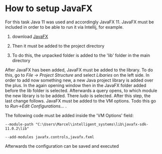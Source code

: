 # How to setup JavaFX

For this task Java 11 was used and accordingly JavaFX 11. JavaFX must be included in order to be able to run it via
Intellij, for example.

1. download [JavaFX](https://gluonhq.com/products/scene-builder/)

2. Then it must be added to the project directory

3. To do this, the unpacked folder is added to the 'lib' folder in the main directory

After JavaFX has been added, JavaFX must be added to the library. To do this, go to *File -> Project Structure* and
select *Libaries* on the left side. In order to add now something new, a new Java project library is added over the
plus. In the again opening window then in the JavaFX folder added before the lib folder is selected. Afterwards a query
opens, to which module the new library is to be added. There *ludo* is selected. After this step, the last change
follows. JavaFX must be added to the VM options. Todo this go to *Run->Edit Configurations...* .

The following code must be added inside the 'VM Options' field:

`--module-path "C:\Users\Marcel\intelligent_systems\lib\javafx-sdk-11.0.2\lib"`

`--add-modules javafx.controls,javafx.fxml`

Afterwards the configuration can be saved and executed